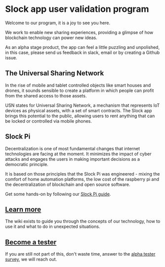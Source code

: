 # Slock app user validation program
Welcome to our program, it is a joy to see you here. 

We work to enable new sharing experiences, providing a glimpse of how blockchain technology can power new ideas.

As an alpha stage product, the app can feel a little puzzling and unpolished, in this case, please send us feedback in slack, email or by creating a Github issue.

## The Universal Sharing Network
In the rise of mobile and tablet controlled objects like smart houses and drones, it sounds sensible to create a platform in which people can profit from the shared access to those assets.

USN states for Universal Sharing Network, a mechanism that represents IoT devices as physical assets, with a set of smart contracts. The Slock app brings this potential to the public, allowing users to rent anything that can be locked or controlled via mobile phones. 

## Slock Pi
Decentralization is one of most fundamental changes that internet technologies are facing at the moment. It minimizes the impact of cyber attacks and engages the users in making important decisions as a democratic principle.

It is based on those principles that the Slock Pi was engineered - mixing the comfort of home automation platforms, the low cost of the raspberry pi and the decentralization of blockchain and open source software.

Get some hands-on by following our [Slock Pi guide](https://github.com/slockit/usn-mvp/wiki).

## [Learn more](https://github.com/slockit/usn-mvp/wiki)
The wiki exists to guide you through the concepts of our technology, how to use it and what to do in unexpected situations.

## [Become a tester](https://docs.google.com/forms/d/e/1FAIpQLScnsMrduVaImF1g9nRMkTnkO4svTbVKY_a-6FV71bdTF_0_UQ/viewform)
If you are still not part of this, don't waste time, answer to the [alpha tester survey](https://docs.google.com/forms/d/e/1FAIpQLScnsMrduVaImF1g9nRMkTnkO4svTbVKY_a-6FV71bdTF_0_UQ/viewform), we will reach out.
